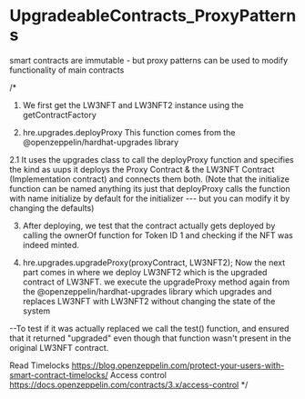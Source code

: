 # UpgradeableContracts_ProxyPatterns
smart contracts are immutable - but proxy patterns can be used to modify functionality of main contracts

/* 
1. We first get the LW3NFT and LW3NFT2 instance using the getContractFactory 

2. hre.upgrades.deployProxy 
This function comes from the @openzeppelin/hardhat-upgrades library

2.1 It uses the upgrades class to call the deployProxy function and specifies the kind as uups
it deploys the Proxy Contract & the LW3NFT Contract (Implementation contract) and connects them both.
(Note that the initialize function can be named anything
its just that deployProxy calls the function with name initialize by default for the initializer --- but you can modify it by changing the defaults)

3. After deploying, we test that the contract actually gets deployed 
by calling the ownerOf function for Token ID 1 
and checking if the NFT was indeed minted.

4. hre.upgrades.upgradeProxy(proxyContract, LW3NFT2); 
Now the next part comes in where we deploy LW3NFT2 which is the upgraded contract of LW3NFT.
we execute the upgradeProxy method again from the @openzeppelin/hardhat-upgrades library 
which upgrades and replaces LW3NFT with LW3NFT2 without changing the state of the system

--To test if it was actually replaced we call the test() function, 
and ensured that it returned "upgraded" even though that function wasn't present in the original LW3NFT contract.

Read
Timelocks	https://blog.openzeppelin.com/protect-your-users-with-smart-contract-timelocks/
Access control	https://docs.openzeppelin.com/contracts/3.x/access-control
*/

